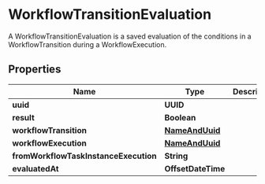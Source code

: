 

# WorkflowTransitionEvaluation

A WorkflowTransitionEvaluation is a saved evaluation of the conditions in a WorkflowTransition during a WorkflowExecution.

## Properties

Name | Type | Description | Notes
------------ | ------------- | ------------- | -------------
**uuid** | **UUID** |  |  [readonly]
**result** | **Boolean** |  | 
**workflowTransition** | [**NameAndUuid**](NameAndUuid.md) |  |  [readonly]
**workflowExecution** | [**NameAndUuid**](NameAndUuid.md) |  |  [readonly]
**fromWorkflowTaskInstanceExecution** | **String** |  |  [readonly]
**evaluatedAt** | **OffsetDateTime** |  |  [readonly]



